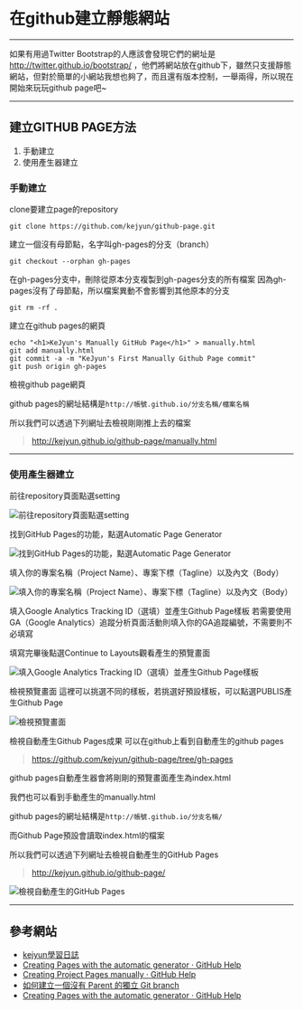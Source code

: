 # 在github建立靜態網站

---

如果有用過Twitter Bootstrap的人應該會發現它們的網址是 http://twitter.github.io/bootstrap/ ，他們將網站放在github下，雖然只支援靜態網站，但對於簡單的小網站我想也夠了，而且還有版本控制，一舉兩得，所以現在開始來玩玩github page吧~

---

## 建立GITHUB PAGE方法

1. 手動建立
2. 使用產生器建立


### 手動建立

clone要建立page的repository

```shell
git clone https://github.com/kejyun/github-page.git
```

建立一個沒有母節點，名字叫gh-pages的分支（branch）

```shell
git checkout --orphan gh-pages
```

在gh-pages分支中，刪除從原本分支複製到gh-pages分支的所有檔案
因為gh-pages沒有了母節點，所以檔案異動不會影響到其他原本的分支

```shell
git rm -rf .
```

建立在github pages的網頁

```shell
echo "<h1>KeJyun's Manually GitHub Page</h1>" > manually.html
git add manually.html
git commit -a -m "KeJyun's First Manually Github Page commit"
git push origin gh-pages
```


檢視github page網頁

github pages的網址結構是`http://帳號.github.io/分支名稱/檔案名稱`

所以我們可以透過下列網址去檢視剛剛推上去的檔案

> http://kejyun.github.io/github-page/manually.html

---

### 使用產生器建立

前往repository頁面點選setting

![前往repository頁面點選setting](http://4.bp.blogspot.com/-QQtphuHfNhA/Ua6WKWFiXJI/AAAAAAAAAQM/yYHJ5MwfpaU/s1600/01.png)

找到GitHub Pages的功能，點選Automatic Page Generator

![找到GitHub Pages的功能，點選Automatic Page Generator](http://4.bp.blogspot.com/-L7Wg4uSdCKM/Ua6WQ8rAF7I/AAAAAAAAAQU/Z9LiAw5BOJ4/s1600/02.png)

填入你的專案名稱（Project Name）、專案下標（Tagline）以及內文（Body）

![填入你的專案名稱（Project Name）、專案下標（Tagline）以及內文（Body）](http://1.bp.blogspot.com/-w7HbH-ocjb0/Ua6Wdpxt_UI/AAAAAAAAAQc/wcF-VZfJXtE/s1600/03.png)

填入Google Analytics Tracking ID（選填）並產生Github Page樣板
若需要使用GA（Google Analytics）追蹤分析頁面活動則填入你的GA追蹤編號，不需要則不必填寫

填寫完畢後點選Continue to Layouts觀看產生的預覽畫面

![填入Google Analytics Tracking ID（選填）並產生Github Page樣板](http://1.bp.blogspot.com/-4QOCcRFyxHA/Ua6WyfLIAlI/AAAAAAAAAQk/u3ctmomX9-k/s1600/04.png)

檢視預覽畫面
這裡可以挑選不同的樣板，若挑選好預設樣板，可以點選PUBLIS產生Github Page

![檢視預覽畫面](http://3.bp.blogspot.com/-nTRz7KBxYOg/Ua6Xm3BMzvI/AAAAAAAAAQw/haHSsLiEFdI/s1600/05.png)

檢視自動產生Github Pages成果
可以在github上看到自動產生的github pages

> https://github.com/kejyun/github-page/tree/gh-pages

github pages自動產生器會將剛剛的預覽畫面產生為index.html

我們也可以看到手動產生的manually.html

github pages的網址結構是`http://帳號.github.io/分支名稱/`

而Github Page預設會讀取index.html的檔案

所以我們可以透過下列網址去檢視自動產生的GitHub Pages

> http://kejyun.github.io/github-page/


![檢視自動產生的GitHub Pages](http://3.bp.blogspot.com/-ESlxyOOm7eI/Ua6YX9tNC9I/AAAAAAAAAQ4/uDEgHxxmMTE/s1600/06.png)

---

## 參考網站

* [kejyun學習日誌](http://blog.kejyun.com/2013/06/Build-Web-Page-On-Github.html)
* [Creating Pages with the automatic generator · GitHub Help](https://help.github.com/articles/creating-pages-with-the-automatic-generator)
* [Creating Project Pages manually · GitHub Help](https://help.github.com/articles/creating-project-pages-manually)
* [如何建立一個沒有 Parent 的獨立 Git branch](http://ihower.tw/blog/archives/5691)
* [Creating Pages with the automatic generator · GitHub Help](https://help.github.com/articles/creating-pages-with-the-automatic-generator)
